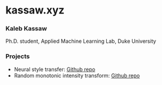 # kassaw.xyz

### Kaleb Kassaw
Ph.D. student, Applied Machine Learning Lab, Duke University

### Projects
- Neural style transfer: [Github repo](https://github.com/kalebkassaw/dnn-styler)
- Random monotonic intensity transform: [Github repo](https://github.com/kalebkassaw/mono-aug)

